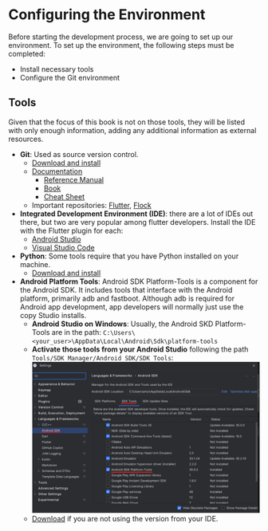 # Configuring the Environment

Before starting the development process, we are going to set up our environment. 
To set up the environment, the following steps must be completed: 
- Install necessary tools
- Configure the Git environment

## Tools
Given that the focus of this book is not on those tools, they will be listed 
with only enough information, adding any additional information as external 
resources.

- **Git**: Used as source version control. 
    - <a href="https://git-scm.com/downloads" target="_blank">Download and install</a>
    - <a href="https://git-scm.com/doc" target="_blank">Documentation</a>
        - <a href="https://git-scm.com/docs" target="_blank">Reference Manual</a>
        - <a href="https://git-scm.com/book/" target="_blank">Book</a>
        - <a href="https://training.github.com/" target="_blank">Cheat Sheet</a>
    - Important repositories: <a href="https://github.com/flutter/flutter" target="_blank">Flutter</a>, <a href="https://github.com/join-the-flock/flock" target="_blank">Flock</a>
- **Integrated Development Environment (IDE)**: there are a lot of IDEs out there, but two are very popular among flutter developers. Install the IDE with the Flutter plugin for each: 
    - <a href="https://docs.flutter.dev/tools/android-studio" target="_blank">Android Studio</a>
    - <a href="https://docs.flutter.dev/tools/vs-code" target="_blank">Visual Studio Code</a>
- **Python**: Some tools require that you have Python installed on your machine.
    - <a href="https://www.python.org/downloads/" target="_blank">Download and install</a>
- **Android Platform Tools**: Android SDK Platform-Tools is a component for the Android SDK. It includes tools that interface with the Android platform, primarily adb and fastboot. Although adb is required for Android app development, app developers will normally just use the copy Studio installs.
    - **Android Studio on Windows**: Usually, the Android SKD Platform-Tools are in the path: `C:\Users\<your_user>\AppData\Local\Android\Sdk\platform-tools`
    - **Activate those tools from your Android Studio** following the path `Tools/SDK Manager/Android SDK/SDK Tools`:
    ![Image of the Android Studio interface showing tools/SDK manager option to activate the android sdk platform tools](./assets/android_sdk_platform_tools.png)
    - <a href="https://developer.android.com/tools/releases/platform-tools" target="_blank">Download</a> if you are not using the version from your IDE.
    

